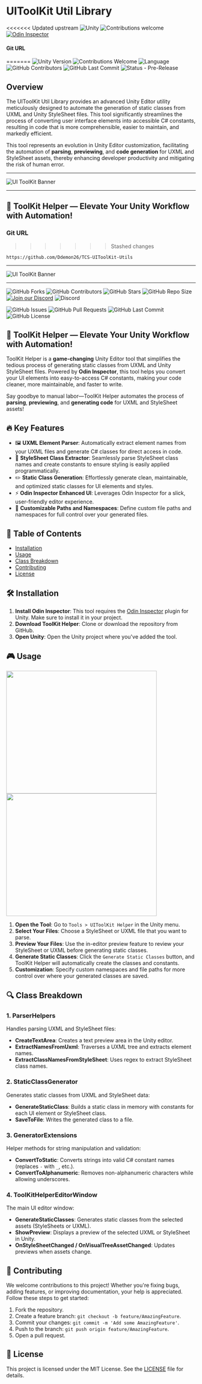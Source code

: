 # UIToolKit Util Library

<<<<<<< Updated upstream
![Unity](https://img.shields.io/badge/Unity-2022.3+-black.svg?style=for-the-badge&logo=unity)
![Contributions welcome](https://img.shields.io/badge/Contributions-Welcome-brightgreen.svg?style=for-the-badge)
[![Odin Inspector](https://img.shields.io/badge/Odin_Inspector-Required-blue?style=for-the-badge)](https://odininspector.com/)

#### Git URL
=======
![Unity Version](https://img.shields.io/badge/Unity-2022.3+-black.svg?style=for-the-badge&logo=unity) ![Contributions Welcome](https://img.shields.io/badge/Contributions-Welcome-brightgreen.svg?style=for-the-badge) ![Language](https://img.shields.io/badge/Language-C%23-blue?style=for-the-badge) ![GitHub Contributors](https://img.shields.io/github/contributors/Ddemon26/TCS-UIToolKit-Utils?style=for-the-badge) ![GitHub Last Commit](https://img.shields.io/github/last-commit/Ddemon26/TCS-UIToolKit-Utils?style=for-the-badge)
![Status - Pre-Release](https://img.shields.io/badge/Status-Pre--Release-FFFF00?style=for-the-badge)
## Overview

The UIToolKit Util Library provides an advanced Unity Editor utility meticulously designed to automate the generation of static classes from UXML and Unity StyleSheet files. This tool significantly streamlines the process of converting user interface elements into accessible C# constants, resulting in code that is more comprehensible, easier to maintain, and markedly efficient.

This tool represents an evolution in Unity Editor customization, facilitating the automation of **parsing**, **previewing**, and **code generation** for UXML and StyleSheet assets, thereby enhancing developer productivity and mitigating the risk of human error.

---

![UI ToolKit Banner](https://github.com/user-attachments/assets/96359568-b36c-4694-984f-70ad70cba669)

---

## 🚀 ToolKit Helper — Elevate Your Unity Workflow with Automation!

### Git URL
>>>>>>> Stashed changes

```
https://github.com/Ddemon26/TCS-UIToolKit-Utils
```

***
![UI ToolKit Banner](https://github.com/user-attachments/assets/96359568-b36c-4694-984f-70ad70cba669)
***

![GitHub Forks](https://img.shields.io/github/forks/Ddemon26/TCS-UIToolKit-Utils)
![GitHub Contributors](https://img.shields.io/github/contributors/Ddemon26/TCS-UIToolKit-Utils)
![GitHub Stars](https://img.shields.io/github/stars/Ddemon26/TCS-UIToolKit-Utils)
![GitHub Repo Size](https://img.shields.io/github/repo-size/Ddemon26/TCS-UIToolKit-Utils)
[![Join our Discord](https://img.shields.io/badge/Discord-Join%20Us-7289DA?logo=discord&logoColor=white)](https://discord.gg/knwtcq3N2a)
![Discord](https://img.shields.io/discord/1047781241010794506)

![GitHub Issues](https://img.shields.io/github/issues/Ddemon26/TCS-UIToolKit-Utils)
![GitHub Pull Requests](https://img.shields.io/github/issues-pr/Ddemon26/TCS-UIToolKit-Utils)
![GitHub Last Commit](https://img.shields.io/github/last-commit/Ddemon26/TCS-UIToolKit-Utils)
![GitHub License](https://img.shields.io/github/license/Ddemon26/TCS-UIToolKit-Utils)


## 🚀 **ToolKit Helper** — Elevate Your Unity Workflow with Automation!

ToolKit Helper is a **game-changing** Unity Editor tool that simplifies the tedious process of generating static classes from UXML and Unity StyleSheet files. Powered by **Odin Inspector**, this tool helps you convert your UI elements into easy-to-access C# constants, making your code cleaner, more maintainable, and faster to write.

Say goodbye to manual labor—ToolKit Helper automates the process of **parsing**, **previewing**, and **generating code** for UXML and StyleSheet assets!

## 🔥 **Key Features**
- 🖼️ **UXML Element Parser**: Automatically extract element names from your UXML files and generate C# classes for direct access in code.
- 🔧 **StyleSheet Class Extractor**: Seamlessly parse StyleSheet class names and create constants to ensure styling is easily applied programmatically.
- ✏️ **Static Class Generation**: Effortlessly generate clean, maintainable, and optimized static classes for UI elements and styles.
- ⚡ **Odin Inspector Enhanced UI**: Leverages Odin Inspector for a slick, user-friendly editor experience.
- 📂 **Customizable Paths and Namespaces**: Define custom file paths and namespaces for full control over your generated files.

## 📜 **Table of Contents**
- [Installation](#installation)
- [Usage](#usage)
- [Class Breakdown](#class-breakdown)
- [Contributing](#contributing)
- [License](#license)

## 🛠️ **Installation**
1. **Install Odin Inspector**: This tool requires the [Odin Inspector](https://odininspector.com/) plugin for Unity. Make sure to install it in your project.
2. **Download ToolKit Helper**: Clone or download the repository from GitHub.
3. **Open Unity**: Open the Unity project where you've added the tool.

## 🎮 **Usage**

 <img src="https://github.com/user-attachments/assets/a02015f7-ace6-40e5-86ed-c915790b9437" width="400" height="325">
 <img src="https://github.com/user-attachments/assets/962d3115-d067-4ba2-8eda-0d8a3bb187e7" width="400" height="325">

 
1. **Open the Tool**: Go to `Tools > UIToolKit Helper` in the Unity menu.
2. **Select Your Files**: Choose a StyleSheet or UXML file that you want to parse.
3. **Preview Your Files**: Use the in-editor preview feature to review your StyleSheet or UXML before generating static classes.
4. **Generate Static Classes**: Click the `Generate Static Classes` button, and ToolKit Helper will automatically create the classes and constants.
5. **Customization**: Specify custom namespaces and file paths for more control over where your generated classes are saved.

## 🔍 **Class Breakdown**

### 1. **ParserHelpers**
Handles parsing UXML and StyleSheet files:
- **CreateTextArea**: Creates a text preview area in the Unity editor.
- **ExtractNamesFromUxml**: Traverses a UXML tree and extracts element names.
- **ExtractClassNamesFromStyleSheet**: Uses regex to extract StyleSheet class names.

### 2. **StaticClassGenerator**
Generates static classes from UXML and StyleSheet data:
- **GenerateStaticClass**: Builds a static class in memory with constants for each UI element or StyleSheet class.
- **SaveToFile**: Writes the generated class to a file.

### 3. **GeneratorExtensions**
Helper methods for string manipulation and validation:
- **ConvertToStatic**: Converts strings into valid C# constant names (replaces `-` with `_`, etc.).
- **ConvertToAlphanumeric**: Removes non-alphanumeric characters while allowing underscores.

### 4. **ToolKitHelperEditorWindow**
The main UI editor window:
- **GenerateStaticClasses**: Generates static classes from the selected assets (StyleSheets or UXML).
- **ShowPreview**: Displays a preview of the selected UXML or StyleSheet in Unity.
- **OnStyleSheetChanged / OnVisualTreeAssetChanged**: Updates previews when assets change.

## 🤝 **Contributing**
We welcome contributions to this project! Whether you're fixing bugs, adding features, or improving documentation, your help is appreciated. Follow these steps to get started:
1. Fork the repository.
2. Create a feature branch: `git checkout -b feature/AmazingFeature`.
3. Commit your changes: `git commit -m 'Add some AmazingFeature'`.
4. Push to the branch: `git push origin feature/AmazingFeature`.
5. Open a pull request.

## 📜 **License**
This project is licensed under the MIT License. See the [LICENSE](LICENSE) file for details.
